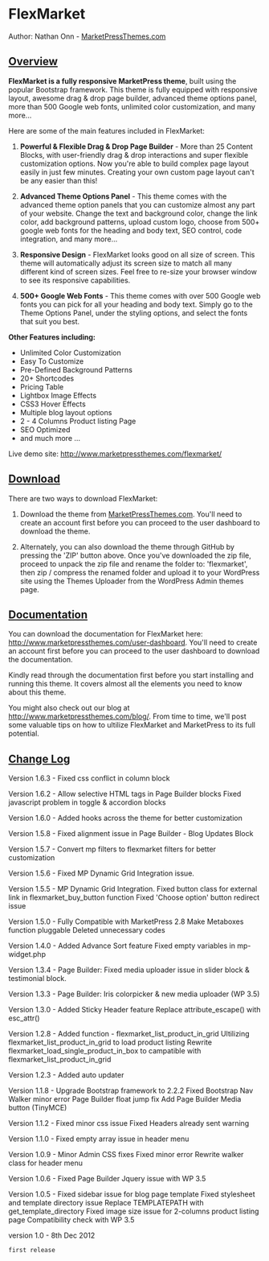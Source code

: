 FlexMarket
==========

Author: Nathan Onn - <a href="http://www.marketpressthemes.com">MarketPressThemes.com</a>

<h2><u>Overview</u></h2>

<b>FlexMarket is a fully responsive MarketPress theme</b>, built using the popular Bootstrap framework. This theme is fully equipped with responsive layout, awesome drag & drop page builder, advanced theme options panel, more than 500 Google web fonts, unlimited color customization, and many more...

Here are some of the main features included in FlexMarket:

1. <b>Powerful & Flexible Drag & Drop Page Builder</b> - More than 25 Content Blocks, with user-friendly drag & drop interactions and super flexible customization options. Now you're able to build complex page layout easily in just few minutes. Creating your own custom page layout can't be any easier than this!

2. <b>Advanced Theme Options Panel</b> - This theme comes with the advanced theme option panels that you can customize almost any part of your website. Change the text and background color, change the link color, add background patterns, upload custom logo, choose from 500+ google web fonts for the heading and body text, SEO control, code integration, and many more...

3. <b>Responsive Design</b> - FlexMarket looks good on all size of screen. This theme will automatically adjust its screen size to match all many different kind of screen sizes. Feel free to re-size your browser window to see its responsive capabilities.

4. <b>500+ Google Web Fonts</b> - This theme comes with over 500 Google web fonts you can pick for all your heading and body text. Simply go to the Theme Options Panel, under the styling options, and select the fonts that suit you best.

<b>Other Features including:</b>
- Unlimited Color Customization
- Easy To Customize
- Pre-Defined Background Patterns
- 20+ Shortcodes
- Pricing Table
- Lightbox Image Effects
- CSS3 Hover Effects
- Multiple blog layout options
- 2 - 4 Columns Product listing Page
- SEO Optimized
- and much more …

Live demo site: http://www.marketpressthemes.com/flexmarket/

<h2><u>Download</u></h2>

There are two ways to download FlexMarket:

1. Download the theme from <a href="http://www.marketpressthemes.com">MarketPressThemes.com</a>. You'll need to create an account first before you can proceed to the user dashboard to download the theme.

2. Alternately, you can also download the theme through GitHub by pressing the 'ZIP' button above. Once you've downloaded the zip file, proceed to unpack the zip file and rename the folder to: 'flexmarket', then zip / compress the renamed folder and upload it to your WordPress site using the Themes Uploader from the WordPress Admin themes page.


<h2><u>Documentation</u></h2>

You can download the documentation for FlexMarket here: <a href="http://www.marketpressthemes.com/user-dashboard/">http://www.marketpressthemes.com/user-dashboard</a>. You'll need to create an account first before you can proceed to the user dashboard to download the documentation.

Kindly read through the documentation first before you start installing and running this theme. It covers almost all the elements you need to know about this theme.

You might also check out our blog at <a href="http://www.marketpressthemes.com/blog/">http://www.marketpressthemes.com/blog/</a>. From time to time, we'll post some valuable tips on how to ultilize FlexMarket and MarketPress to its full potential.


<h2><u>Change Log</u></h2>

Version 1.6.3 -
	Fixed css conflict in column block

Version 1.6.2 - 
	Allow selective HTML tags in Page Builder blocks
	Fixed javascript problem in toggle & accordion blocks

Version 1.6.0 -
	Added hooks across the theme for better customization

Version 1.5.8 -
	Fixed alignment issue in Page Builder - Blog Updates Block

Version 1.5.7 -
	Convert mp filters to flexmarket filters for better customization

Version 1.5.6 -
	Fixed MP Dynamic Grid Integration issue.

Version 1.5.5 -
	MP Dynamic Grid Integration.
	Fixed button class for external link in flexmarket_buy_button function
	Fixed 'Choose option' button redirect issue

Version 1.5.0 - 
	Fully Compatible with MarketPress 2.8
	Make Metaboxes function pluggable
	Deleted unnecessary codes

Version 1.4.0 - 
	Added Advance Sort feature
	Fixed empty variables in mp-widget.php

Version 1.3.4 - 
	Page Builder: Fixed media uploader issue in slider block & testimonial block.

Version 1.3.3 -
	Page Builder: Iris colorpicker & new media uploader (WP 3.5)

Version 1.3.0 - 
	Added Sticky Header feature
	Replace attribute_escape() with esc_attr()

Version 1.2.8  -
	Added function - flexmarket_list_product_in_grid
	Ultilizing flexmarket_list_product_in_grid to load product listing
	Rewrite flexmarket_load_single_product_in_box to campatible with flexmarket_list_product_in_grid

Version 1.2.3 - 
	Added auto updater

Version 1.1.8 - 
	Upgrade Bootstrap framework to 2.2.2
	Fixed Bootstrap Nav Walker minor error
	Page Builder float jump fix
	Add Page Builder Media button (TinyMCE)

Version 1.1.2 - 
	Fixed minor css issue
	Fixed Headers already sent warning

Version 1.1.0 - 
	Fixed empty array issue in header menu 

Version 1.0.9 - 
	Minor Admin CSS fixes
	Fixed minor error
	Rewrite walker class for header menu

Version 1.0.6 -
	Fixed Page Builder Jquery issue with WP 3.5

Version 1.0.5 - 
	Fixed sidebar issue for blog page template
	Fixed stylesheet and template directory issue
	Replace TEMPLATEPATH with get_template_directory
	Fixed image size issue for 2-columns product listing page
	Compatibility check with WP 3.5


version 1.0 - 8th Dec 2012

	first release